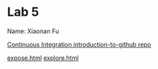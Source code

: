 # Lab 5
Name: Xiaonan Fu

[Continuous Integration introduction-to-github repo](https://github.com/XiaonanFu-ucsd/introduction-to-github)

[expose.html](./expose.html)
[explore.html](./explore.html)